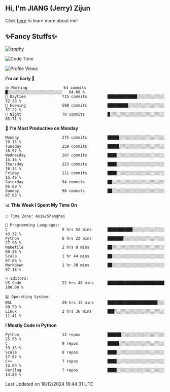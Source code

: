## Hi, I'm JIANG (Jerry) Zijun

Click [here](https://jzjerry.github.io/about/) to learn more about me!

## ✨Fancy Stuffs✨
[![trophy](https://github-profile-trophy.vercel.app/?username=jzjerry&theme=onedark)](https://github.com/ryo-ma/github-profile-trophy)
<!--START_SECTION:waka-->
![Code Time](http://img.shields.io/badge/Code%20Time-918%20hrs%2033%20mins-blue)

![Profile Views](http://img.shields.io/badge/Profile%20Views-0-blue)

**I'm an Early 🐤** 

```text
🌞 Morning                64 commits          █░░░░░░░░░░░░░░░░░░░░░░░░   04.69 % 
🌆 Daytime                715 commits         █████████████░░░░░░░░░░░░   52.38 % 
🌃 Evening                508 commits         █████████░░░░░░░░░░░░░░░░   37.22 % 
🌙 Night                  78 commits          █░░░░░░░░░░░░░░░░░░░░░░░░   05.71 % 
```
📅 **I'm Most Productive on Monday** 

```text
Monday                   275 commits         █████░░░░░░░░░░░░░░░░░░░░   20.15 % 
Tuesday                  259 commits         █████░░░░░░░░░░░░░░░░░░░░   18.97 % 
Wednesday                207 commits         ████░░░░░░░░░░░░░░░░░░░░░   15.16 % 
Thursday                 223 commits         ████░░░░░░░░░░░░░░░░░░░░░   16.34 % 
Friday                   211 commits         ████░░░░░░░░░░░░░░░░░░░░░   15.46 % 
Saturday                 94 commits          ██░░░░░░░░░░░░░░░░░░░░░░░   06.89 % 
Sunday                   96 commits          ██░░░░░░░░░░░░░░░░░░░░░░░   07.03 % 
```


📊 **This Week I Spent My Time On** 

```text
🕑︎ Time Zone: Asia/Shanghai

💬 Programming Languages: 
C                        9 hrs 52 mins       ███████████░░░░░░░░░░░░░░   43.32 % 
Python                   6 hrs 22 mins       ███████░░░░░░░░░░░░░░░░░░   27.98 % 
Makefile                 2 hrs 8 mins        ██░░░░░░░░░░░░░░░░░░░░░░░   09.38 % 
Scala                    1 hr 44 mins        ██░░░░░░░░░░░░░░░░░░░░░░░   07.66 % 
Markdown                 1 hr 38 mins        ██░░░░░░░░░░░░░░░░░░░░░░░   07.18 % 

🔥 Editors: 
VS Code                  22 hrs 48 mins      █████████████████████████   100.00 % 

💻 Operating System: 
WSL                      20 hrs 12 mins      ██████████████████████░░░   88.59 % 
Linux                    2 hrs 36 mins       ███░░░░░░░░░░░░░░░░░░░░░░   11.41 % 
```

**I Mostly Code in Python** 

```text
Python                   12 repos            ██████░░░░░░░░░░░░░░░░░░░   25.53 % 
C                        9 repos             █████░░░░░░░░░░░░░░░░░░░░   19.15 % 
Scala                    8 repos             ████░░░░░░░░░░░░░░░░░░░░░   17.02 % 
C++                      7 repos             ████░░░░░░░░░░░░░░░░░░░░░   14.89 % 
Verilog                  7 repos             ████░░░░░░░░░░░░░░░░░░░░░   14.89 % 
```




 Last Updated on 18/12/2024 18:44:31 UTC
<!--END_SECTION:waka-->
